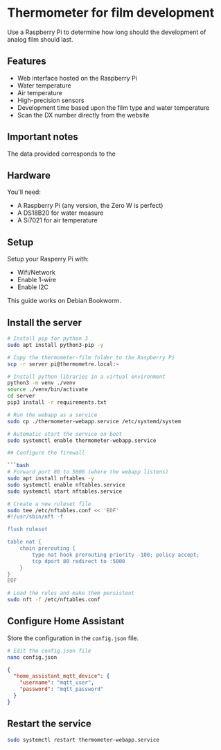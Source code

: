 # Thermometer for film development
Use a Raspberry Pi to determine how long should the development of analog film should last.

## Features
* Web interface hosted on the Raspberry Pi
* Water temperature
* Air temperature
* High-precision sensors
* Development time based upon the film type and water temperature
* Scan the DX number directly from the website

## Important notes
The data provided corresponds to the 

## Hardware
You'll need:
* A Raspberry Pi (any version, the Zero W is perfect)
* A DS18B20 for water measure
* A Si7021 for air temperature

## Setup
Setup your Rasperry Pi with:
* Wifi/Network
* Enable 1-wire
* Enable I2C

This guide works on Debian Bookworm.

## Install the server

```bash
# Install pip for python 3
sudo apt install python3-pip -y

# Copy the thermometer-film folder to the Raspberry Pi
scp -r server pi@thermometre.local:~

# Install python libraries in a virtual environment
python3 -m venv ./venv
source ./venv/bin/activate
cd server
pip3 install -r requirements.txt

# Run the webapp as a service
sudo cp ./thermometer-webapp.service /etc/systemd/system

# Automatic start the service on boot
sudo systemctl enable thermometer-webapp.service

## Configure the firewall

```bash
# Forward port 80 to 5000 (where the webapp listens)
sudo apt install nftables -y
sudo systemctl enable nftables.service
sudo systemctl start nftables.service

# Create a new ruleset file
sudo tee /etc/nftables.conf << 'EOF'
#!/usr/sbin/nft -f

flush ruleset

table nat {
    chain prerouting {
        type nat hook prerouting priority -100; policy accept;
        tcp dport 80 redirect to :5000
    }
}
EOF

# Load the rules and make them persistent
sudo nft -f /etc/nftables.conf
```

## Configure Home Assistant
Store the configuration in the `config.json` file.

```bash
# Edit the config.json file
nano config.json
```

```json
{
  "home_assistant_mqtt_device": {
    "username": "mqtt_user",
    "password": "mqtt_password"
  }
}
```

## Restart the service

```bash
sudo systemctl restart thermometer-webapp.service
```
